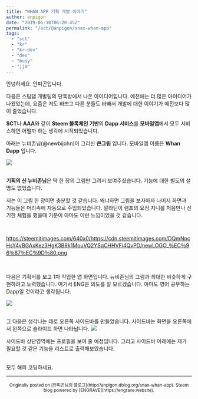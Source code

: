 ```yaml
---
title: "WHAN APP 기획 개발 이야기"
author: anpigon
date: "2019-06-10T06:20:45Z"
permalink: "/sct/@anpigon/snax-whan-app"
tags:
  - "sct"
  - "kr"
  - "kr-dev"
  - "dev"
  - "busy"
  - "jjm"
---
```

안녕하세요. 안피곤입니다.

다음은 스팀댑 개발팀의 단톡방에서 나온 아이디어입니다. 예전에는 더 많은 아이디어가 나왔었는데, 요즘은 저도 바쁘고 다른 분들도 바빠서 개발에 대한 이야기가 예전보다 많이 줄었습니다. 

**SCT**나 **AAA**와 같이 **Steem 블록체인 기반**의 **Dapp 서비스**를 **모바일앱**에서 모두 서비스하면 어떨까 하는 생각에 시작되었습니다. 

아래는 뉴비존님(@newbijohn)이 그리신 **큰그림** 입니다. 모바일앱 이름은 **Whan Dapp** 입니다.

![](https://cdn.steemitimages.com/300x0/https://files.steempeak.com/file/steempeak/anpigon/4fGSLV65-KakaoTalk_Image_2019-06-10-14-42-02.jpeg)

<br>**기획의 신 뉴비존님**은 딱 한 장의 그림만 그려서 보여주셨습니다. 기능에 대한 별도의 설명도 없었습니다. 

저는 이 그림 한 장이면 충분할 것 같습니다. 왜냐하면 그림을 보자마자 나머지 화면과 기능들은 머리속에 자동으로 주입되었습니다. 알라딘이 램프의 요정 지니를 처음만나 신기한 체험을 했을때 기분이 아마도 이런 느낌이었을 것 같습니다.

<br>

https://steemitimages.com/640x0/https://cdn.steemitimages.com/DQmNpcHsY4vBGAxKez3HgK3B9k1MouVQ2YSqCHHVFi4QvPD/newLOGO_％EC％96％87％EC％9D％80.png

<br>

다음은 기획서를 보고 1차 작업한 앱 화면입니다. 뉴비존님의 그림과 최대한 비슷하게 구현하려고 노력했습니다. 여기서 ENG은 의도를 잘 모르겠습니다. 아마도 영어 공부하는 Dapp일 것이라고 생각됩니다.

![](https://cdn.steemitimages.com/300x0/https://files.steempeak.com/file/steempeak/anpigon/Yc8SywBq-KakaoTalk_Image_2019-06-10-14-41-51.png)

<br>그 다음은 생각나는 데로 오른쪽 사이드바를 만들었습니다. 사이드바는 화면을 오른쪽에서 왼쪽으로 슬라이드 하면 나타납니다. 
![](https://cdn.steemitimages.com/300x0/https://files.steempeak.com/file/steempeak/anpigon/wFjrZlKu-screen.png)

사이드바 상단영역에는 프로필을 보여 줄 예정입니다. 그리고 사이드바 아래에는 제가 필요할 것 같은 기능을 리스트로 출력해보았습니다.

<br>모두 해피 코딩하세요.

***
<center><sup>Originally posted on [안피곤님의 블로그](http://anpigon.dblog.org/snax-whan-app). Steem blog powered by [ENGRAVE](https://engrave.website).</sup></center>